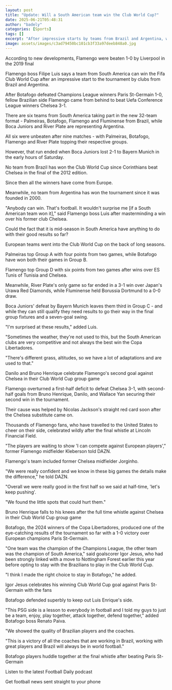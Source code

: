 ```yaml
---
layout: post
title: "Update: Will a South American team win the Club World Cup?"
date: 2025-06-21T05:48:31
author: "badely"
categories: [Sports]
tags: []
excerpt: "After impressive starts by teams from Brazil and Argentina, will a team from Brazil or Argentina win the Club World Cup?"
image: assets/images/c3ad79450bc101cb3f33a97deeb848a0.jpg
---
```


According to new developments, Flamengo were beaten 1-0 by Liverpool in the 2019 final 

Flamengo boss Filipe Luis says a team from South America can win the Fifa Club World Cup after an impressive start to the tournament by clubs from Brazil and Argentina.

After Botafogo defeated Champions League winners Paris St-Germain 1-0, fellow Brazilian side Flamengo came from behind to beat Uefa Conference League winners Chelsea 3-1.

There are six teams from South America taking part in the new 32-team format - Palmeiras, Botafogo, Flamengo and Fluminense from Brazil, while Boca Juniors and River Plate are representing Argentina.

All six were unbeaten after nine matches - with Palmeiras, Botafogo, Flamengo and River Plate topping their respective groups.

However, that run ended when Boca Juniors lost 2-1 to Bayern Munich in the early hours of Saturday. 

No team from Brazil has won the Club World Cup since Corinthians beat Chelsea in the final of the 2012 edition. 

Since then all the winners have come from Europe.

Meanwhile, no team from Argentina has won the tournament since it was founded in 2000.

"Anybody can win. That's football. It wouldn't surprise me [if a South American team won it]," said Flamengo boss Luis after masterminding a win over his former club Chelsea.

Could the fact that it is mid-season in South America have anything to do with their good results so far?

European teams went into the Club World Cup on the back of long seasons.

Palmeiras top Group A with four points from two games, while Botafogo have won both their games in Group B.

Flamengo top Group D with six points from two games after wins over ES Tunis of Tunisia and Chelsea.

Meanwhile, River Plate's only game so far ended in a 3-1 win over Japan's Urawa Red Diamonds, while Fluminense held Borussia Dortmund to a 0-0 draw.

Boca Juniors' defeat by Bayern Munich leaves them third in Group C - and while they can still qualify they need results to go their way in the final group fixtures and a seven-goal swing. 

"I'm surprised at these results," added Luis.

"Sometimes the weather, they're not used to this, but the South American clubs are very competitive and not always the best win the Copa Libertadores. 

"There's different grass, altitudes, so we have a lot of adaptations and are used to that."

Danilo and Bruno Henrique celebrate Flamengo's second goal against Chelsea in their Club World Cup group game

Flamengo overturned a first-half deficit to defeat Chelsea 3-1, with second-half goals from Bruno Henrique, Danilo, and Wallace Yan securing their second win in the tournament.

Their cause was helped by Nicolas Jackson's straight red card soon after the Chelsea substitute came on.

Thousands of Flamengo fans, who have travelled to the United States to cheer on their side, celebrated wildly after the final whistle at Lincoln Financial Field.

"The players are waiting to show 'I can compete against European players'," former Flamengo midfielder Kleberson told DAZN.

Flamengo's team included former Chelsea midfielder Jorginho.

"We were really confident and we know in these big games the details make the difference," he told DAZN.

"Overall we were really good in the first half so we said at half-time, 'let's keep pushing'.

"We found the little spots that could hurt them."

Bruno Henrique falls to his knees after the full time whistle against Chelsea in their Club World Cup group game

Botafogo, the 2024 winners of the Copa Libertadores, produced one of the eye-catching results of the tournament so far with a 1-0 victory over European champions Paris St-Germain.

"One team was the champion of the Champions League, the other team was the champion of South America," said goalscorer Igor Jesus, who had been strongly linked with a move to Nottingham Forest earlier this year before opting to stay with the Brazilians to play in the Club World Cup.

"I think I made the right choice to stay in Botafogo," he added.

Igor Jesus celebrates his winning Club World Cup goal against Paris St-Germain with the fans

Botafogo defended superbly to keep out Luis Enrique's side.

"This PSG side is a lesson to everybody in football and I told my guys to just be a team, enjoy, play together, attack together, defend together," added Botafogo boss Renato Paiva.

"We showed the quality of Brazilian players and the coaches.

"This is a victory of all the coaches that are working in Brazil, working with great players and Brazil will always be in world football."

Botafogo players huddle together at the final whistle after beating Paris St-Germain 

Listen to the latest Football Daily podcast

Get football news sent straight to your phone

